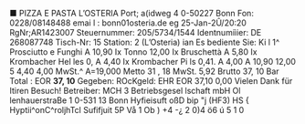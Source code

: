 ■ PIZZA E PASTA L’OSTERIA Port; a(idweg 4 0-50227 Bonn Fon: 0228/08148488 emai l : bonn01osteria.de eg 25-Jan-2Û/20:20 RgNr;AR1423007 Steuernummer: 205/5734/1544 Identnumiìier: DE 268087748 Tisch-Nr: 15 Station: 2 (L’Osteria) ian Es bediente Sie: Ki l 1^ Prosciutto e Funghi A 10,90 Ix Tonno 12,00 Ix Bruschettà A 5,80 Ix Krombacher Hel les 0, A 4,40 Ix Krombacher Pi ls 0,41. A 4,00 A 10,90 12,00 5 4,40 4,00 MwSt.^ A=19,000 Metto 31 , 18 MwSt. 5,92 Brutto 37, 10 Bar Total : EOR **37, 10** Gegeben: ROcKgeld: EHR EOR 37,10 0,00 Vielen Dank für Itiren Besuch! Betreiber: MCH 3 Betriebsgesel lschaft mbH Ol lenhauerstraBe 1 0-531 13 Bonn Hyfieisuft oßD bip "j (HF3) HS { Hyptii^onC^roljhTcl Sufifjuit 5P Vå 1 Ob ) +4 -¿ 2 0)4 ö6 ú 5 1 0
